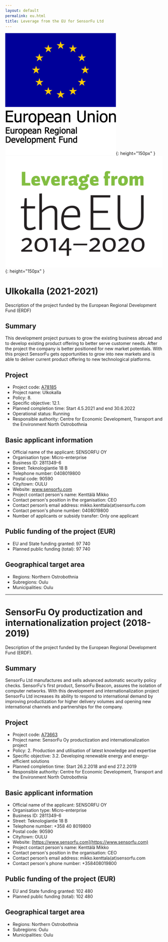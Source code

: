 ```yaml
---
layout: default
permalink: eu.html
title: Leverage from the EU for SensorFu Ltd
---
```


![European Regional Development Fund logo](img/eu_eakr.png){: height="150px" }
![Leverage from the EU logo](img/leverage_eu.png){: height="150px" }


# Ulkokalla (2021-2021)

Description of the project funded by the European Regional Development Fund (ERDF)

## Summary

This development project pursues to grow the existing business abroad and to
develop existing product offering to better serve customer needs. After the
project the company is better positioned for new market potentials. With this
project SensorFu gets opportunities to grow into new markets and is able to
deliver current product offering to new technological platforms.

## Project

* Project code: [A78185](https://www.eura2014.fi/rrtiepa/projekti.php?projektikoodi=A78185&lang=en)
* Project name: Ulkokalla
* Policy: 8.
* Specific objective: 12.1.
* Planned completion time: Start 4.5.2021 and end 30.6.2022
* Operational status: Running
* Responsible authority: Centre for Economic Development, Transport and the Environment North Ostrobothnia

## Basic applicant information

* Official name of the applicant: SENSORFU OY
* Organisation type: Micro-enterprise
* Business ID: 2811349-6
* Street: Teknologiantie 18 B
* Telephone number: 0408019800
* Postal code: 90590
* City/town: OULU
* Website: www.sensorfu.com
* Project contact person's name: Kenttälä Mikko
* Contact person's position in the organisation: CEO
* Contact person’s email address: mikko.kenttala(at)sensorfu.com
* Contact person's phone number: 0408019800
* Number of applicants or subsidy transfer: Only one applicant

## Public funding of the project (EUR)

* EU and State funding granted: 97 740
* Planned public funding (total): 97 740

## Geographical target area

* Regions: Northern Ostrobothnia
* Subregions: Oulu
* Municipalities: Oulu

---

# SensorFu Oy productization and internationalization project (2018-2019)

Description of the project funded by the European Regional Development Fund (ERDF).

## Summary

SensorFu Ltd manufactures and sells advanced automatic security policy checks.
SensorFu's first product, SensorFu Beacon, assures the isolation of computer
networks. With this development and internationalization project SensorFu Ltd
increases its ability to respond to international demand by improving
productization for higher delivery volumes and opening new international
channels and partnerships for the company.

## Project

* Project code: [A73663](https://www.eura2014.fi/rrtiepa/projekti.php?projektikoodi=A73663&lang=en)
* Project name: SensorFu Oy productization and internationalization project
* Policy: 2. Production and utilisation of latest knowledge and expertise
* Specific objective: 3.2. Developing renewable energy and energy-efficient solutions
* Planned completion time: Start 26.2.2018 and end 27.2.2019
* Responsible authority: Centre for Economic Development, Transport and the Environment North Ostrobothnia

## Basic applicant information

* Official name of the applicant: SENSORFU OY
* Organisation type: Micro-enterprise
* Business ID: 2811349-6
* Street: Teknologiantie 18 B
* Telephone number: +358 40 8019800
* Postal code: 90590
* City/town: OULU
* Website: [https://www.sensorfu.com](https://www.sensorfu.com)
* Project contact person's name: Kenttälä Mikko
* Contact person's position in the organisation: CEO
* Contact person’s email address: mikko.kenttala(at)sensorfu.com
* Contact person's phone number: +358408019800

## Public funding of the project (EUR)

* EU and State funding granted: 102 480
* Planned public funding (total): 102 480

## Geographical target area

* Regions: Northern Ostrobothnia
* Subregions: Oulu
* Municipalities: Oulu
